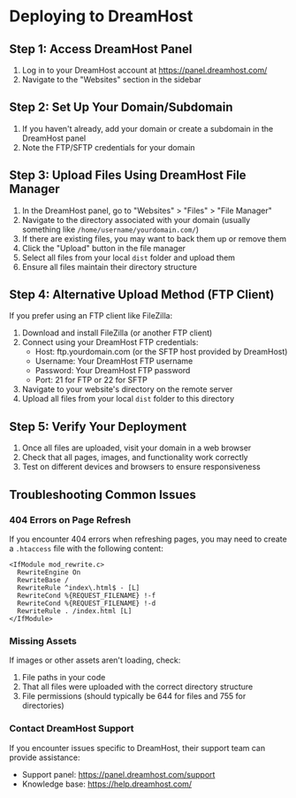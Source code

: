 # Deploying to DreamHost

## Step 1: Access DreamHost Panel
1. Log in to your DreamHost account at https://panel.dreamhost.com/
2. Navigate to the "Websites" section in the sidebar

## Step 2: Set Up Your Domain/Subdomain
1. If you haven't already, add your domain or create a subdomain in the DreamHost panel
2. Note the FTP/SFTP credentials for your domain

## Step 3: Upload Files Using DreamHost File Manager
1. In the DreamHost panel, go to "Websites" > "Files" > "File Manager"
2. Navigate to the directory associated with your domain (usually something like `/home/username/yourdomain.com/`)
3. If there are existing files, you may want to back them up or remove them
4. Click the "Upload" button in the file manager
5. Select all files from your local `dist` folder and upload them
6. Ensure all files maintain their directory structure

## Step 4: Alternative Upload Method (FTP Client)
If you prefer using an FTP client like FileZilla:

1. Download and install FileZilla (or another FTP client)
2. Connect using your DreamHost FTP credentials:
   - Host: ftp.yourdomain.com (or the SFTP host provided by DreamHost)
   - Username: Your DreamHost FTP username
   - Password: Your DreamHost FTP password
   - Port: 21 for FTP or 22 for SFTP
3. Navigate to your website's directory on the remote server
4. Upload all files from your local `dist` folder to this directory

## Step 5: Verify Your Deployment
1. Once all files are uploaded, visit your domain in a web browser
2. Check that all pages, images, and functionality work correctly
3. Test on different devices and browsers to ensure responsiveness

## Troubleshooting Common Issues

### 404 Errors on Page Refresh
If you encounter 404 errors when refreshing pages, you may need to create a `.htaccess` file with the following content:

```
<IfModule mod_rewrite.c>
  RewriteEngine On
  RewriteBase /
  RewriteRule ^index\.html$ - [L]
  RewriteCond %{REQUEST_FILENAME} !-f
  RewriteCond %{REQUEST_FILENAME} !-d
  RewriteRule . /index.html [L]
</IfModule>
```

### Missing Assets
If images or other assets aren't loading, check:
1. File paths in your code
2. That all files were uploaded with the correct directory structure
3. File permissions (should typically be 644 for files and 755 for directories)

### Contact DreamHost Support
If you encounter issues specific to DreamHost, their support team can provide assistance:
- Support panel: https://panel.dreamhost.com/support
- Knowledge base: https://help.dreamhost.com/
